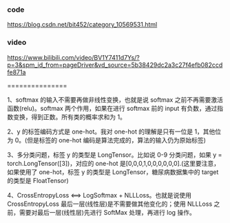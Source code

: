 ### code

https://blog.csdn.net/bit452/category_10569531.html

### video

https://www.bilibili.com/video/BV1Y7411d7Ys/?p=3&spm_id_from=pageDriver&vd_source=5b38429dc2a3c27f4efb082ccdfe871a

===============

1、softmax 的输入不需要再做非线性变换，也就是说 softmax 之前不再需要激活函数(relu)。softmax 两个作用，如果在进行 softmax 前的 input 有负数，通过指数变换，得到正数。所有类的概率求和为 1。

2、y 的标签编码方式是 one-hot。我对 one-hot 的理解是只有一位是 1，其他位为 0。(但是标签的 one-hot 编码是算法完成的，算法的输入仍为原始标签)

3、多分类问题，标签 y 的类型是 LongTensor。比如说 0-9 分类问题，如果 y = torch.LongTensor([3])，对应的 one-hot 是[0,0,0,1,0,0,0,0,0,0].(这里要注意，如果使用了 one-hot，标签 y 的类型是 LongTensor，糖尿病数据集中的 target 的类型是 FloatTensor)

4、CrossEntropyLoss <==> LogSoftmax + NLLLoss。也就是说使用 CrossEntropyLoss 最后一层(线性层)是不需要做其他变化的；使用 NLLLoss 之前，需要对最后一层(线性层)先进行 SoftMax 处理，再进行 log 操作。
